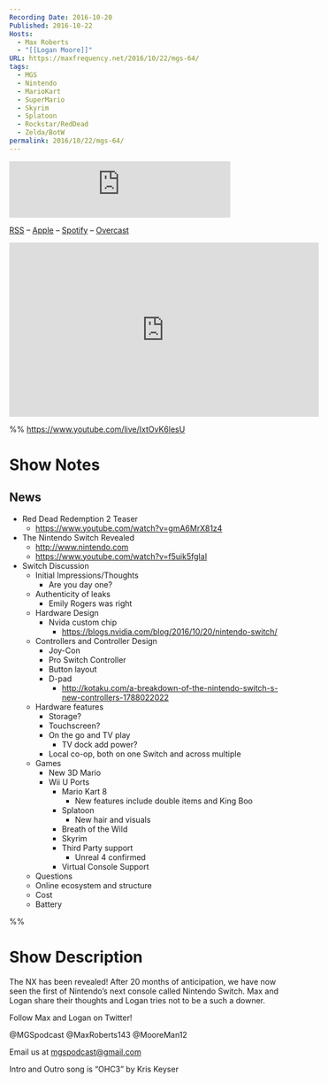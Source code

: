 ```yaml
---
Recording Date: 2016-10-20
Published: 2016-10-22
Hosts:
  - Max Roberts
  - "[[Logan Moore]]"
URL: https://maxfrequency.net/2016/10/22/mgs-64/
tags:
  - MGS
  - Nintendo
  - MarioKart
  - SuperMario
  - Skyrim
  - Splatoon
  - Rockstar/RedDead
  - Zelda/BotW
permalink: 2016/10/22/mgs-64/
---
```

<iframe src="https://podcasters.spotify.com/pod/show/millennialgamingspeak/embed/episodes/Episode-64-Our-Reaction-to-the-Nintendo-Switch-e1adhut/a-a6ts45u" height="102px" width="400px" frameborder="0" scrolling="no"></iframe>

[RSS](https://anchor.fm/s/74aa3858/podcast/rss) – [Apple](https://podcasts.apple.com/us/podcast/episode-3-gdc-wrap-up/id1000915981?i=1000542222515) – [Spotify](https://open.spotify.com/episode/7wePXT4Bt22LWifVLx3n8y) – [Overcast](https://overcast.fm/+EtIgeWxEU)

<div class=iframe-container>
<iframe width="560" height="315" src="https://www.youtube-nocookie.com/embed/IxtOvK6lesU?si=UQxMkL5XWj2uEXAC" title="YouTube video player" frameborder="0" allow="accelerometer; autoplay; clipboard-write; encrypted-media; gyroscope; picture-in-picture; web-share" allowfullscreen></iframe>
</div>

%%
https://www.youtube.com/live/IxtOvK6lesU

# Show Notes

## News

- Red Dead Redemption 2 Teaser
	- https://www.youtube.com/watch?v=gmA6MrX81z4
- The Nintendo Switch Revealed
	- http://www.nintendo.com 
	- https://www.youtube.com/watch?v=f5uik5fgIaI 
- Switch Discussion
	- Initial Impressions/Thoughts
		- Are you day one?
	- Authenticity of leaks
		- Emily Rogers was right
	- Hardware Design
		- Nvida custom chip
			- https://blogs.nvidia.com/blog/2016/10/20/nintendo-switch/ 
	- Controllers and Controller Design
		- Joy-Con
		- Pro Switch Controller
		- Button layout
		- D-pad
			- http://kotaku.com/a-breakdown-of-the-nintendo-switch-s-new-controllers-1788022022 
	- Hardware features
		- Storage?
		- Touchscreen?
		- On the go and TV play
			- TV dock add power?
		- Local co-op, both on one Switch and across multiple
	- Games
		- New 3D Mario
		- Wii U Ports
			- Mario Kart 8
				- New features include double items and King Boo
			- Splatoon
				- New hair and visuals
			- Breath of the Wild
			- Skyrim
			- Third Party support
				- Unreal 4 confirmed
			- Virtual Console Support
	- Questions
	- Online ecosystem and structure
	- Cost
	- Battery

%%
# Show Description

The NX has been revealed! After 20 months of anticipation, we have now seen the first of Nintendo’s next console called Nintendo Switch. Max and Logan share their thoughts and Logan tries not to be a such a downer.

Follow Max and Logan on Twitter!

@MGSpodcast
@MaxRoberts143
@MooreMan12

Email us at mgspodcast@gmail.com

Intro and Outro song is “OHC3” by Kris Keyser